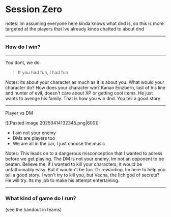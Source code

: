 # Session Zero

notes: Im assuming everyone here kinda knows what dnd is, so this is more targeted at the players that Ive already kinda chatted to about dnd

---

### How do I win?


---

You dont, we do.
> If you had fun, I had fun

Notes: its about your character as much as it is about you. What would your character do? How does your character win? Kanan Einzbern, last of his line and hunter of evil, doesn't care about XP or getting cool items. He just wants to avenge his family. That is how you win dnd. You tell a good story

---

Player vs DM

![[Pasted image 20250414132345.png|600]]

- I am not your enemy
- DMs are players too
- We are all in the car, I just choose the music

Notes: This leads on to a dangerous misconception that I wanted to adress before we get playing. The DM is not your enemy, Im not an opponent to be beaten. Believe me, if I wanted to kill your characters, it would be unfathomably easy. But it wouldn't be fun. Or rewarding. Im here to help you tell a good story. I won't try to kill you, but Vecna, the lich god of secrets? He will try. Its my job to make his attempt entertaining.

---

### What kind of game do I run?
(see the handout in teams)

